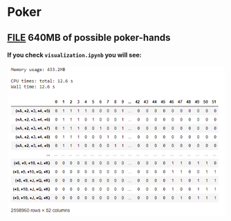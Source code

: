 # Poker
## [FILE](https://drive.google.com/drive/folders/1w6PQbn18IxupROkAhsxvVtzbbE1LD_-C?usp=sharing) 640MB of possible poker-hands
#### If you check `visualization.ipynb` you will see:
![visualization](visualization.png)
